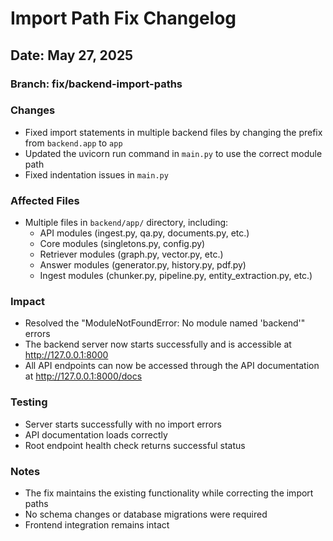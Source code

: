 # Import Path Fix Changelog

## Date: May 27, 2025

### Branch: fix/backend-import-paths

### Changes
- Fixed import statements in multiple backend files by changing the prefix from `backend.app` to `app`
- Updated the uvicorn run command in `main.py` to use the correct module path
- Fixed indentation issues in `main.py`

### Affected Files
- Multiple files in `backend/app/` directory, including:
  - API modules (ingest.py, qa.py, documents.py, etc.)
  - Core modules (singletons.py, config.py)
  - Retriever modules (graph.py, vector.py, etc.)
  - Answer modules (generator.py, history.py, pdf.py)
  - Ingest modules (chunker.py, pipeline.py, entity_extraction.py, etc.)

### Impact
- Resolved the "ModuleNotFoundError: No module named 'backend'" errors
- The backend server now starts successfully and is accessible at http://127.0.0.1:8000
- All API endpoints can now be accessed through the API documentation at http://127.0.0.1:8000/docs

### Testing
- Server starts successfully with no import errors
- API documentation loads correctly
- Root endpoint health check returns successful status

### Notes
- The fix maintains the existing functionality while correcting the import paths
- No schema changes or database migrations were required
- Frontend integration remains intact

